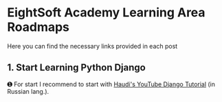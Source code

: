 # EightSoft Academy Learning Area Roadmaps

Here you can find the necessary links provided in each post

## 1. Start Learning Python Django 
➊ For start I recommend to start with [Haudi's YouTube Django Tutorial](https://youtu.be/w4nrT7emiVc) (in Russian lang.).

